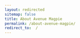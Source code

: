 ```yaml
---
layout: redirected
sitemap: false
title: About Avenue Magpie
permalink: /about-avenue-magpie/
redirect_to:  /
---
```

